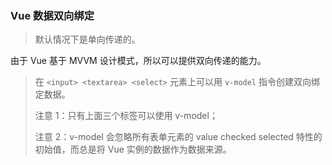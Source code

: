 ### Vue 数据双向绑定

> 默认情况下是单向传递的。

由于 Vue 基于 MVVM 设计模式，所以可以提供双向传递的能力。

> 在 `<input> <textarea> <select>` 元素上可以用 `v-model` 指令创建双向绑定数据。
>
> 注意 1：只有上面三个标签可以使用 v-model；
>
> 注意 2：v-model 会忽略所有表单元素的 value checked selected 特性的初始值，而总是将 Vue 实例的数据作为数据来源。

### 